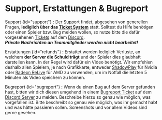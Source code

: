 # Support, Erstattungen & Bugreport

Support {id="support"}
: Der Support findet, abgesehen von generellen Fragen, **lediglich über das [Ticket System](support-tickets.md)** statt.
Solltest du Hilfe benötigen oder einen Spieler bzw. Bug melden wollen, so nutze bitte die dafür
vorgesehenen [Tickets](%tickets_channel%) auf dem [Discord](%dc_link%).\
_**Private Nachrichten an Teammitglieder werden nicht bearbeitet!**_

Erstattungen {id="refunds"}
: Erstattet werden lediglich Verluste, an welchem **der Server die Schuld trägt** und der Spieler
dies glaubhaft darstellen kann. In der Regel wird dafür ein Video benötigt. Wir empfehlen deshalb
allen Spielern, je nach Grafikkarte,
entweder [ShadowPlay](https://www.nvidia.com/de-de/geforce/geforce-experience/shadowplay/) für
Nvidia oder [Radeon ReLive](https://www.amd.com/de/technologies/radeon-relive) für AMD zu verwenden,
um im Notfall die letzten 5 Minuten als Video speichern zu können.

Bugreport {id="bugreport"}
: Wenn du einen Bug auf dem Server gefunden hast, bitten wir dich diesen umgehend in
einem [Bugreport Ticket](%tickets_channel%)
auf dem [Discord Server](%dc_link%) zu melden. Beschreibe hierzu so genau wie möglich, was
vorgefallen ist. Bitte beschreibt so genau wie möglich, was ihr gemacht habt und was hätte passieren
sollen. Screenshots und vor allem Videos sind gerne gesehen.